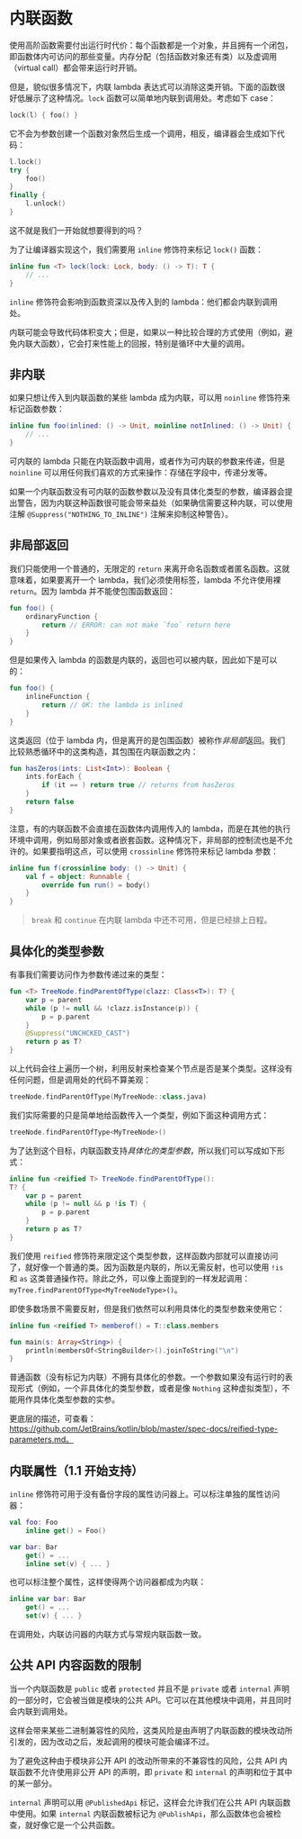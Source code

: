 # 内联函数

使用高阶函数需要付出运行时代价：每个函数都是一个对象，并且拥有一个闭包，即函数体内可访问的那些变量。内存分配（包括函数对象还有类）以及虚调用（virtual call）都会带来运行时开销。

但是，貌似很多情况下，内联 lambda 表达式可以消除这类开销。下面的函数很好低展示了这种情况。`lock` 函数可以简单地内联到调用处。考虑如下 case：

```kotlin
lock(l) { foo() }
```

它不会为参数创建一个函数对象然后生成一个调用，相反，编译器会生成如下代码：

```kotlin
l.lock()
try {
    foo()
}
finally {
    l.unlock()
}
```

这不就是我们一开始就想要得到的吗？

为了让编译器实现这个，我们需要用 `inline` 修饰符来标记 `lock()` 函数：

```kotlin
inline fun <T> lock(lock: Lock, body: () -> T): T {
    // ...
}
```
`inline` 修饰符会影响到函数资深以及传入到的 lambda：他们都会内联到调用处。

内联可能会导致代码体积变大；但是，如果以一种比较合理的方式使用（例如，避免内联大函数），它会打来性能上的回报，特别是循环中大量的调用。

## 非内联
如果只想让传入到内联函数的某些 lambda 成为内联，可以用 `noinline` 修饰符来标记函数参数：

```kotlin
inline fun foo(inlined: () -> Unit, noinline notInlined: () -> Unit) {
    // ...
}
```

可内联的 lambda 只能在内联函数中调用，或者作为可内联的参数来传递，但是 `noinline` 可以用任何我们喜欢的方式来操作：存储在字段中，传递分发等。

如果一个内联函数没有可内联的函数参数以及没有具体化类型的参数，编译器会提出警告，因为内联这种函数很可能会带来益处（如果确信需要这种内联，可以使用注解 `@Suppress("NOTHING_TO_INLINE")` 注解来抑制这种警告）。

## 非局部返回
我们只能使用一个普通的，无限定的 `return` 来离开命名函数或者匿名函数。这就意味着，如果要离开一个 lambda，我们必须使用标签，lambda 不允许使用裸 `return`。因为 lambda 并不能使包围函数返回：

```kotlin
fun foo() {
    ordinaryFunction {
        return // ERROR: can not make `foo` return here
    }
}
```

但是如果传入 lambda 的函数是内联的，返回也可以被内联，因此如下是可以的：

```kotlin
fun foo() {
    inlineFunction {
        return // OK: the lambda is inlined
    }
}
```
这类返回（位于 lambda 内，但是离开的是包围函数）被称作*非局部*返回。我们比较熟悉循环中的这类构造，其包围在内联函数之内：

```kotlin
fun hasZeros(ints: List<Int>): Boolean {
    ints.forEach {
        if (it == ) return true // returns from hasZeros
    }
    return false
}
```

注意，有的内联函数不会直接在函数体内调用传入的 lambda，而是在其他的执行环境中调用，例如局部对象或者嵌套函数。这种情况下，非局部的控制流也是不允许的。如果要指明这点，可以使用 `crossinline` 修饰符来标记 lambda 参数：

```kotlin
inline fun f(crossinline body: () -> Unit) {
    val f = object: Runnable {
        override fun run() = body()
    }
}
```

> `break` 和 `continue` 在内联 lambda 中还不可用，但是已经排上日程。

## 具体化的类型参数
有事我们需要访问作为参数传递过来的类型：

```kotlin
fun <T> TreeNode.findParentOfType(clazz: Class<T>): T? {
    var p = parent
    while (p != null && !clazz.isInstance(p)) {
        p = p.parent
    }
    @Suppress("UNCHCKED_CAST")
    return p as T?
}
```

以上代码会往上遍历一个树，利用反射来检查某个节点是否是某个类型。这样没有任何问题，但是调用处的代码不算美观：

```kotlin
treeNode.findParentOfType(MyTreeNode::class.java)
```

我们实际需要的只是简单地给函数传入一个类型，例如下面这种调用方式：

```kotlin
treeNode.findParentOfType<MyTreeNode>()
```

为了达到这个目标，内联函数支持*具体化的类型参数*，所以我们可以写成如下形式：

```kotlin
inline fun <reified T> TreeNode.findParentOfType():
T? {
    var p = parent
    while (p != null && p !is T) {
        p = p.parent
    }
    return p as T?
}
```
我们使用 `reified` 修饰符来限定这个类型参数，这样函数内部就可以直接访问了，就好像一个普通的类。因为函数是内联的，所以无需反射，也可以使用 `!is` 和 `as` 这类普通操作符。除此之外，可以像上面提到的一样发起调用：`myTree.findParentOfType<MyTreeNodeType>()`。

即使多数场景不需要反射，但是我们依然可以利用具体化的类型参数来使用它：

```kotlin
inline fun <reified T> memberof() = T::class.members

fun main(s: Array<String>) {
    println(membersOf<StringBuilder>().joinToString("\n")
}
```

普通函数（没有标记为内联）不拥有具体化的参数。一个参数如果没有运行时的表现形式（例如，一个非具体化的类型参数，或者是像 `Nothing` 这种虚拟类型），不能用作具体化类型参数的实参。

更底层的描述，可查看：https://github.com/JetBrains/kotlin/blob/master/spec-docs/reified-type-parameters.md。

## 内联属性（1.1 开始支持）

`inline` 修饰符可用于没有备份字段的属性访问器上。可以标注单独的属性访问器：

```kotlin
val foo: Foo
    inline get() = Foo()

var bar: Bar
    get() = ...
    inline set(v) { ... }
```

也可以标注整个属性，这样使得两个访问器都成为内联：

```kotlin
inline var bar: Bar
    get() = ...
    set(v) { ... }
```

在调用处，内联访问器的内联方式与常规内联函数一致。

## 公共 API 内容函数的限制
当一个内联函数是 `public` 或者 `protected` 并且不是 `private` 或者 `internal` 声明的一部分时，它会被当做是模块的公共 API。它可以在其他模块中调用，并且同时会内联到调用处。

这样会带来某些二进制兼容性的风险，这类风险是由声明了内联函数的模块改动所引发的，因为改动之后，发起调用的模块可能会编译不过。

为了避免这种由于模块非公开 API 的改动所带来的不兼容性的风险，公共 API 内联函数不允许使用非公开 API 的声明，即 `private` 和 `internal` 的声明和位于其中的某一部分。

`internal` 声明可以用 `@PublishedApi` 标记，这样会允许我们在公共 API 内联函数中使用。如果 `internal` 内联函数被标记为 `@PublishApi`，那么函数体也会被检查，就好像它是一个公共函数。


